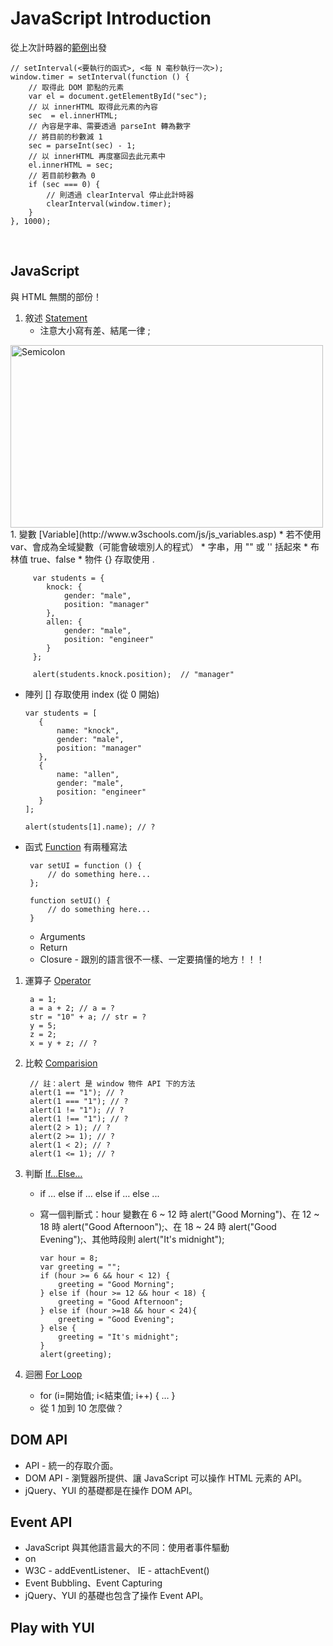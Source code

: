 # JavaScript Introduction

從上次計時器的[範例](http://jsfiddle.net/josephj/jZrgW/4/)出發 

    // setInterval(<要執行的函式>, <每 N 毫秒執行一次>);
    window.timer = setInterval(function () {
        // 取得此 DOM 節點的元素
        var el = document.getElementById("sec");
        // 以 innerHTML 取得此元素的內容
        sec  = el.innerHTML;
        // 內容是字串、需要透過 parseInt 轉為數字
        // 將目前的秒數減 1
        sec = parseInt(sec) - 1;
        // 以 innerHTML 再度塞回去此元素中
        el.innerHTML = sec;
        // 若目前秒數為 0
        if (sec === 0) {
            // 則透過 clearInterval 停止此計時器
            clearInterval(window.timer);
        }
    }, 1000);
​
## JavaScript

與 HTML 無關的部份！

1. 敘述 [Statement](http://www.w3schools.com/js/js_statements.asp)
   * 注意大小寫有差、結尾一律 ;
<img src="http://farm9.staticflickr.com/8151/7174006748_8a09841844.jpg" width="500" height="292" alt="Semicolon">
1. 變數 [Variable](http://www.w3schools.com/js/js_variables.asp)
   * 若不使用 var、會成為全域變數（可能會破壞別人的程式）
   * 字串，用 "" 或 '' 括起來
   * 布林值 true、false
   * 物件 {} 存取使用 .
       
         var students = {
            knock: {
                gender: "male",
                position: "manager" 
            },
            allen: {
                gender: "male",
                position: "engineer"
            }
         };
        
         alert(students.knock.position);  // "manager"
       
   * 陣列 [] 存取使用 index (從 0 開始)
   
         var students = [
            {
                name: "knock",
                gender: "male",
                position: "manager"
            },
            {
                name: "allen",
                gender: "male",
                position: "engineer"
            }
         ];
        
         alert(students[1].name); // ?
         
   * 函式 [Function](http://www.w3schools.com/js/js_functions.asp)     有兩種寫法 
    
          var setUI = function () {
              // do something here...
          };
          
          function setUI() {
              // do something here...
          }
       * Arguments
       * Return 
       * Closure - 跟別的語言很不一樣、一定要搞懂的地方！！！

        
        
1. 運算子 [Operator](http://www.w3schools.com/js/js_operators.asp) 
    
        a = 1;
        a = a + 2; // a = ?
        str = "10" + a; // str = ?
        y = 5;
        z = 2;
        x = y + z; // ?
    
1. 比較 [Comparision](http://www.w3schools.com/js/js_comparisons.asp)

        // 註：alert 是 window 物件 API 下的方法
        alert(1 == "1"); // ?
        alert(1 === "1"); // ?
        alert(1 != "1"); // ?
        alert(1 !== "1"); // ?
        alert(2 > 1); // ?
        alert(2 >= 1); // ?
        alert(1 < 2); // ?
        alert(1 <= 1); // ?
                
1. 判斷 [If…Else…](http://www.w3schools.com/js/js_if_else.asp)
   * if … else if … else if … else ...
   * 寫一個判斷式：hour 變數在 6 ~ 12 時 alert("Good Morning")、在 12 ~ 18 時 alert("Good Afternoon");、在 18 ~ 24 時 alert("Good Evening");、其他時段則 alert("It's midnight");

         var hour = 8;
         var greeting = "";
         if (hour >= 6 && hour < 12) {
             greeting = "Good Morning";
         } else if (hour >= 12 && hour < 18) {
             greeting = "Good Afternoon";
         } else if (hour >=18 && hour < 24){
             greeting = "Good Evening";
         } else {
             greeting = "It's midnight";
         }       
         alert(greeting);
        
1. 迴圈 [For Loop](http://www.w3schools.com/js/js_loop_for.asp)
   * for (i=開始值; i<結束值; i++) { … }
   * 從 1 加到 10 怎麼做？
   
## DOM API

* API - 統一的存取介面。
* DOM API - 瀏覽器所提供、讓 JavaScript 可以操作 HTML 元素的 API。
* jQuery、YUI 的基礎都是在操作 DOM API。


## Event API
* JavaScript 與其他語言最大的不同：使用者事件驅動
* on<type>
* W3C - addEventListener、 IE - attachEvent()
* Event Bubbling、Event Capturing
* jQuery、YUI 的基礎也包含了操作 Event API。


## Play with YUI